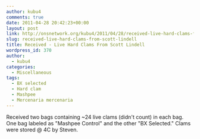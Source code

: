 ```yaml
---
author: kubu4
comments: true
date: 2011-04-28 20:42:23+00:00
layout: post
link: http://onsnetwork.org/kubu4/2011/04/28/received-live-hard-clams-from-scott-lindell/
slug: received-live-hard-clams-from-scott-lindell
title: Received - Live Hard Clams From Scott Lindell
wordpress_id: 370
author:
  - kubu4
categories:
  - Miscellaneous
tags:
  - BX selected
  - Hard clam
  - Mashpee
  - Mercenaria mercenaria
---
```


Received two bags containing ~24 live clams (didn't count) in each bag. One bag labeled as "Mashpee Control" and the other "BX Selected." Clams were stored @ 4C by Steven.
